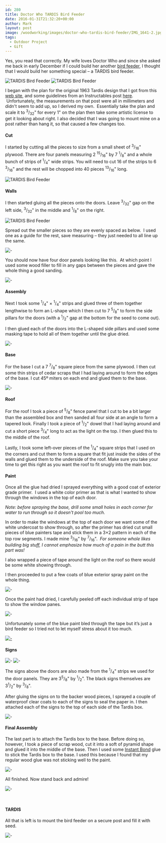 ```yaml
---
id: 280
title: Doctor Who TARDIS Bird Feeder
date: 2016-01-31T21:32:20+00:00
author: Mark
layout: post
image: /woodworking/images/doctor-who-tardis-bird-feeder/IMG_1641-2.jpg
tags:
  - Outdoor Project
  - Gift
---
```


Yes, you read that correctly. My wife loves Doctor Who and since she asked me back in early December if I could build her another [bird feeder](/projects/simple-bird-feeder/), I thought that I would build her something special &#8211; a TARDIS bird feeder.

![TARDIS Bird Feeder](images/doctor-who-tardis-bird-feeder/IMG_1466.jpeg)
![TARDIS Bird Feeder](images/doctor-who-tardis-bird-feeder/IMG_1641.jpg)

I began with the plan for the original 1963 Tardis design that I got from this [web site](http://homepage.ntlworld.com/richard.bradley3/brachaki.pdf), and some guidelines from an Instructables post [here](http://www.instructables.com/id/TARDIS-Bird-Feeder/).  Unfortunately, the measurements on that post were all in millimeters and didn't seem to add up, so I derived my own.  Essentially take the plan and scale it to <sup>3</sup>/<sub>32</sub>" for every 1" on the plan then take some artistic license to get it looking about right. I also decided that I was going to mount mine on a post rather than hang it, so that caused a few changes too.

#### Cut

I started by cutting all the pieces to size from a small sheet of <sup>3</sup>/<sub>16</sub>" plywood. There are four panels measuring 2 <sup>15</sup>/<sub>16</sub>" by 7 <sup>1</sup>/<sub>8</sub>" and a whole bunch of strips of <sup>1</sup>/<sub>4</sub>" wide strips. You will need to cut 16 of the strips to 6 <sup>3</sup>/<sub>16</sub>" and the rest will be chopped into 40 pieces <sup>13</sup>/<sub>16</sub>" long.

![TARDIS Bird Feeder](images/doctor-who-tardis-bird-feeder/IMG_0989.jpg)

#### Walls

I then started gluing all the pieces onto the doors. Leave <sup>3</sup>/<sub>32</sub>" gap on the left side, <sup>3</sup>/<sub>32</sub>" in the middle and <sup>1</sup>/<sub>8</sub>" on the right.

![TARDIS Bird Feeder](images/doctor-who-tardis-bird-feeder/IMG_0990.jpg)

Spread out the smaller pieces so they are evenly spaced as below.  I used one as a guide for the rest, save measuring &#8211; they just needed to all line up the same.

![-](images/doctor-who-tardis-bird-feeder/IMG_0991.jpg)

You should now have four door panels looking like this.  At which point I used some wood filler to fill in any gaps between the pieces and gave the whole thing a good sanding.

![-](images/doctor-who-tardis-bird-feeder/IMG_1050.jpg)

#### Assembly

Next I took some <sup>1</sup>/<sub>4</sub>" &#215; <sup>1</sup>/<sub>4</sub>" strips and glued three of them together lengthwise to form an L-shape which I then cut to 7 <sup>5</sup>/<sub>8</sub>" to form the side pillars for the doors (with a <sup>1</sup>/<sub>2</sub>" gap at the bottom for the seed to come out).

I then glued each of the doors into the L-shaped side pillars and used some masking tape to hold all of them together until the glue dried.

![-](images/doctor-who-tardis-bird-feeder/IMG_1065.jpg)

#### Base

For the base I cut a 7 <sup>7</sup>/<sub>8</sub>" square piece from the same plywood. I then cut some thin strips of cedar scraps that I had laying around to form the edges of the base. I cut 45º miters on each end and glued them to the base.

![-](images/doctor-who-tardis-bird-feeder/IMG_1063.jpg)

#### Roof

For the roof I took a piece of <sup>5</sup>/<sub>8</sub>" fence panel that I cut to be a bit larger than the assembled box and then sanded all four side at an angle to form a tapered look. Finally I took a piece of <sup>1</sup>/<sub>2</sub>" dowel that I had laying around and cut a short piece <sup>3</sup>/<sub>4</sub>" long to act as the light on the top. I then glued this to the middle of the roof.

Lastly, I took some left-over pieces of the <sup>1</sup>/<sub>4</sub>" square strips that I used on the corners and cut them to form a square that fit just inside the sides of the walls and glued them to the underside of the roof. Make sure you take your time to get this right as you want the roof to fit snugly into the main box.

#### Paint

Once all the glue had dried I sprayed everything with a good coat of exterior grade primer.  I used a white color primer as that is what I wanted to show through the windows in the top of each door.

_Note: before spraying the base, drill some small holes in each corner for water to run through so it doesn't pool too much._

In order to make the windows at the top of each door we want some of the white undercoat to show through, so after the primer has dried cut small pieces of blue painters tape and stick them in a 3&#215;2 pattern in each of the top row segments. I made mine <sup>3</sup>/<sub>16</sub>" by <sup>7</sup>/<sub>16</sub>".  *For someone whole likes building big stuff, I cannot emphasize how much of a pain in the butt this part was!*

I also wrapped a piece of tape around the light on the roof so there would be some white showing through.

I then proceeded to put a few coats of blue exterior spray paint on the whole thing.

![-](images/doctor-who-tardis-bird-feeder/IMG_1091.jpg)

Once the paint had dried, I carefully peeled off each individual strip of tape to show the window panes.

![-](images/doctor-who-tardis-bird-feeder/IMG_1090.jpg)

Unfortunately some of the blue paint bled through the tape but it&#8217;s just a bird feeder so I tried not to let myself stress about it too much.

[![-](images/doctor-who-tardis-bird-feeder/IMG_1092-225x300.jpg)](images/doctor-who-tardis-bird-feeder/IMG_1092.jpg)

#### Signs

![-](images/doctor-who-tardis-bird-feeder/Telephone.jpg)
![-](images/doctor-who-tardis-bird-feeder/PoliceBox.jpg)

The signs above the doors are also made from the <sup>1</sup>/<sub>4</sub>" strips we used for the door panels. They are 3<sup>5</sup>/<sub>8</sub>" by <sup>1</sup>/<sub>2</sub>". The black signs themselves are 3<sup>1</sup>/<sub>2</sub>" by <sup>3</sup>/<sub>8</sub>".

After gluing the signs on to the backer wood pieces, I sprayed a couple of waterproof clear coats to each of the signs to seal the paper in. I then attached each of the signs to the top of each side of the Tardis box.

![-](images/doctor-who-tardis-bird-feeder/IMG_1456.jpg)

#### Final Assembly

The last part is to attach the Tardis box to the base. Before doing so, however, I took a piece of scrap wood, cut it into a soft of pyramid shape and glued it into the middle of the base. Then I used some [Instant Bond](https://amzn.to/1PKPxPw) glue to stick the Tardis box to the base. I used this because I found that my regular wood glue was not sticking well to the paint.

![-](images/doctor-who-tardis-bird-feeder/IMG_1451.jpg)

All finished. Now stand back and admire!

![-](images/doctor-who-tardis-bird-feeder/IMG_1466.jpeg)

&nbsp;

#### TARDIS

All that is left is to mount the bird feeder on a secure post and fill it with seed.

![-](images/doctor-who-tardis-bird-feeder/IMG_1631.jpg)
